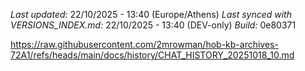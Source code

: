 *Last updated:* 22/10/2025 - 13:40 (Europe/Athens)
*Last synced with VERSIONS_INDEX.md:* 22/10/2025 - 13:40 (DEV-only)
*Build:* 0e80371

https://raw.githubusercontent.com/2mrowman/hob-kb-archives-72A1/refs/heads/main/docs/history/CHAT_HISTORY_20251018_10.md
